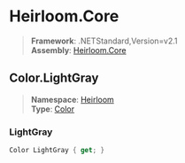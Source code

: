 # Heirloom.Core

> **Framework**: .NETStandard,Version=v2.1  
> **Assembly**: [Heirloom.Core][0]  

## Color.LightGray

> **Namespace**: [Heirloom][0]  
> **Type**: [Color][1]  

### LightGray

```cs
Color LightGray { get; }
```

[0]: ../Heirloom.Core.md
[1]: Heirloom.Color.md
